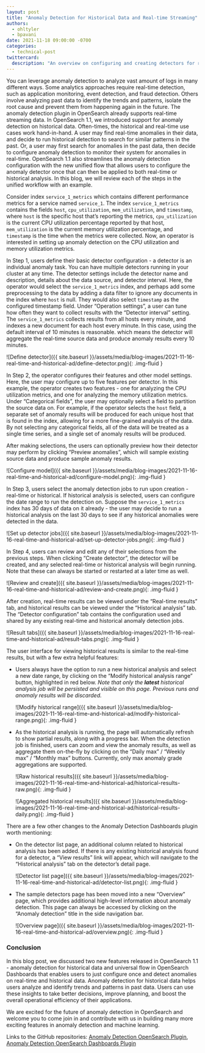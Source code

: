 ```yaml
---
layout: post
title: "Anomaly Detection for Historical Data and Real-time Streaming"
authors:
  - ohltyler
  - bpavani
date: 2021-11-18 09:00:00 -0700
categories:
  - technical-post
twittercard:
  description: "An overview on configuring and creating detectors for real-time and historical anomaly detection in OpenSearch."
---
```


You can leverage anomaly detection to analyze vast amount of logs in many different ways. Some analytics approaches require real-time detection, such as application monitoring, event detection, and fraud detection. Others involve analyzing past data to identify the trends and patterns, isolate the root cause and prevent them from happening again in the future. The anomaly detection plugin in OpenSearch already supports real-time streaming data. In OpenSearch 1.1, we introduced support for anomaly detection on historical data. Often-times, the historical and real-time use cases work hand-in-hand. A user may find real-time anomalies in their data, and decide to run historical detection to search for similar patterns in the past. Or, a user may first search for anomalies in the past data, then decide to configure anomaly detection to monitor their system for anomalies in real-time. OpenSearch 1.1 also streamlines the anomaly detection configuration with the new unified flow that allows users to configure the anomaly detector once that can then be applied to both real-time or historical analysis. In this blog, we will review each of the steps in the unified workflow with an example.

Consider index `service_1_metrics` which contains different performance metrics for a service named `service_1`. The index `service_1_metrics` contains the fields `host`, `cpu_utilization`, `mem_utilization`, and `timestamp`, where `host` is the specific host that’s reporting the metrics, `cpu_utilization` is the current CPU utilization percentage reported by that host, `mem_utilization` is the current memory utilization percentage, and `timestamp` is the time when the metrics were collected. Now, an operator is interested in setting up anomaly detection on the CPU utilization and memory utilization metrics.

In Step 1, users define their basic detector configuration - a detector is an individual anomaly task. You can have multiple detectors running in your cluster at any time. The detector settings include the detector name and description, details about the data source, and detector interval. Here, the operator would select the `service_1_metrics` index, and perhaps add some preprocessing to the data by adding a data filter to ignore any documents in the index where `host` is null. They would also select `timestamp` as the configured timestamp field. Under “Operation settings”, a user can tune how often they want to collect results with the “Detector interval” setting. The `service_1_metrics` collects results from all hosts every minute, and indexes a new document for each host every minute. In this case, using the default interval of 10 minutes is reasonable. which means the detector will aggregate the real-time source data and produce anomaly results every 10 minutes.

![Define detector]({{ site.baseurl }}/assets/media/blog-images/2021-11-16-real-time-and-historical-ad/define-detector.png){: .img-fluid }

In Step 2, the operator configures their features and other model settings. Here, the user may configure up to five features per detector. In this example, the operator creates two features - one for analyzing the CPU utilization metrics, and one for analyzing the memory utilization metrics. Under “Categorical fields”, the user may optionally select a field to partition the source data on. For example, if the operator selects the `host` field, a separate set of anomaly results will be produced for each unique host that is found in the index, allowing for a more fine-grained analysis of the data. By not selecting any categorical fields, all of the data will be treated as a single time series, and a single set of anomaly results will be produced.

After making selections, the users can optionally preview how their detector may perform by clicking “Preview anomalies”, which will sample existing source data and produce sample anomaly results.

![Configure model]({{ site.baseurl }}/assets/media/blog-images/2021-11-16-real-time-and-historical-ad/configure-model.png){: .img-fluid }

In Step 3, users select the anomaly detection jobs to run upon creation - real-time or historical. If historical analysis is selected, users can configure the date range to run the detection on. Suppose the `service_1_metrics` index has 30 days of data on it already - the user may decide to run a historical analysis on the last 30 days to see if any historical anomalies were detected in the data.

![Set up detector jobs]({{ site.baseurl }}/assets/media/blog-images/2021-11-16-real-time-and-historical-ad/set-up-detector-jobs.png){: .img-fluid }

In Step 4, users can review and edit any of their selections from the previous steps. When clicking “Create detector”, the detector will be created, and any selected real-time or historical analysis will begin running. Note that these can always be started or restarted at a later time as well.

![Review and create]({{ site.baseurl }}/assets/media/blog-images/2021-11-16-real-time-and-historical-ad/review-and-create.png){: .img-fluid }

After creation, real-time results can be viewed under the “Real-time results” tab, and historical results can be viewed under the “Historical analysis” tab. The “Detector configuration” tab contains the configuration used and shared by any existing real-time and historical anomaly detection jobs.

![Result tabs]({{ site.baseurl }}/assets/media/blog-images/2021-11-16-real-time-and-historical-ad/result-tabs.png){: .img-fluid }

The user interface for viewing historical results is similar to the real-time results, but with a few extra helpful features:

- Users always have the option to run a new historical analysis and select a new date range, by clicking on the “Modify historical analysis range” button, highlighted in red below. _Note that only the **latest** historical analysis job will be persisted and visible on this page. Previous runs and anomaly results will be discarded._

  ![Modify historical range]({{ site.baseurl }}/assets/media/blog-images/2021-11-16-real-time-and-historical-ad/modify-historical-range.png){: .img-fluid }

- As the historical analysis is running, the page will automatically refresh to show partial results, along with a progress bar. When the detection job is finished, users can zoom and view the anomaly results, as well as aggregate them on-the-fly by clicking on the “Daily max” / “Weekly max” / “Monthly max” buttons. Currently, only max anomaly grade aggregations are supported.

  ![Raw historical results]({{ site.baseurl }}/assets/media/blog-images/2021-11-16-real-time-and-historical-ad/historical-results-raw.png){: .img-fluid }

  ![Aggregated historical results]({{ site.baseurl }}/assets/media/blog-images/2021-11-16-real-time-and-historical-ad/historical-results-daily.png){: .img-fluid }

There are a few other changes to the Anomaly Detection Dashboards plugin worth mentioning:

- On the detector list page, an additional column related to historical analysis has been added. If there is any existing historical analysis found for a detector, a “View results” link will appear, which will navigate to the “Historical analysis” tab on the detector’s detail page.

  ![Detector list page]({{ site.baseurl }}/assets/media/blog-images/2021-11-16-real-time-and-historical-ad/detector-list.png){: .img-fluid }

- The sample detectors page has been moved into a new “Overview” page, which provides additional high-level information about anomaly detection. This page can always be accessed by clicking on the “Anomaly detection” title in the side navigation bar.

  ![Overview page]({{ site.baseurl }}/assets/media/blog-images/2021-11-16-real-time-and-historical-ad/overview.png){: .img-fluid }

### Conclusion

In this blog post, we discussed two new features released in OpenSearch 1.1 - anomaly detection for historical data and universal flow in OpenSearch Dashboards that enables users to just configure once and detect anomalies on real-time and historical data. Anomaly detection for historical data helps users analyze and identify trends and patterns in past data. Users can use these insights to take better decisions, improve planning, and boost the overall operational efficiency of their applications.

We are excited for the future of anomaly detection in OpenSearch and welcome you to come join in and contribute with us in building many more exciting features in anomaly detection and machine learning.

Links to the GitHub repositories: [Anomaly Detection OpenSearch Plugin](https://github.com/opensearch-project/anomaly-detection), [Anomaly Detection OpenSearch Dashboards Plugin](https://github.com/opensearch-project/anomaly-detection-dashboards-plugin)
